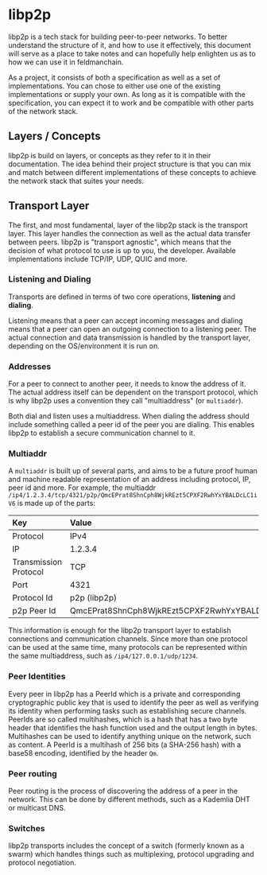 # libp2p

libp2p is a tech stack for building peer-to-peer networks. To better understand the structure of it, and how to use it effectively, this document will serve as a place to take notes and can hopefully help enlighten us as to how we can use it in feldmanchain.

As a project, it consists of both a specification as well as a set of implementations. You can chose to either use one of the existing implementations or supply your own. As long as it is compatible with the specification, you can expect it to work and be compatible with other parts of the network stack.

## Layers / Concepts

libp2p is build on layers, or concepts as they refer to it in their documentation. The idea behind their project structure is that you can mix and match between different implementations of these concepts to achieve the network stack that suites your needs.

## Transport Layer

The first, and most fundamental, layer of the libp2p stack is the transport layer. This layer handles the connection as well as the actual data transfer between peers. libp2p is "transport agnostic", which means that the decision of what protocol to use is up to you, the developer. Available implementations include TCP/IP, UDP, QUIC and more.

### Listening and Dialing

Transports are defined in terms of two core operations, **listening** and **dialing**.

Listening means that a peer can accept incoming messages and dialing means that a peer can open an outgoing connection to a listening peer. The actual connection and data transmission is handled by the transport layer, depending on the OS/environment it is run on.

### Addresses

For a peer to connect to another peer, it needs to know the address of it. The actual address itself can be dependent on the transport protocol, which is why libp2p uses a convention they call "multiaddress" (or `multiaddr`).

Both dial and listen uses a multiaddress. When dialing the address should include something called a peer id of the peer you are dialing. This enables libp2p to establish a secure communication channel to it.

### Multiaddr

A `multiaddr` is built up of several parts, and aims to be a future proof human and machine readable representation of an address including protocol, IP, peer id and more. For example, the multiaddr `/ip4/1.2.3.4/tcp/4321/p2p/QmcEPrat8ShnCph8WjkREzt5CPXF2RwhYxYBALDcLC1iV6` is made up of the parts:

| Key | Value |
| :-  | :-    |
| Protocol | IPv4 |
| IP | 1.2.3.4 |
| Transmission Protocol | TCP |
| Port | 4321 |
| Protocol Id | p2p (libp2p) |
| p2p Peer Id | QmcEPrat8ShnCph8WjkREzt5CPXF2RwhYxYBALDcLC1iV6 |

This information is enough for the libp2p transport layer to establish connections and communication channels. Since more than one protocol can be used at the same time, many protocols can be represented within the same multiaddress, such as `/ip4/127.0.0.1/udp/1234`. 

### Peer Identities

Every peer in libp2p has a PeerId which is a private and corresponding cryptographic public key that is used to identify the peer as well as verifying its identity when performing tasks such as establishing secure channels. PeerIds are so called multihashes, which is a hash that has a two byte header that identifies the hash function used and the output length in bytes. Multihashes can be used to identify anything unique on the network, such as content. A PeerId is a multihash of 256 bits (a SHA-256 hash) with a base58 encoding, identified by the header `Qm`.

### Peer routing

Peer routing is the process of discovering the address of a peer in the network. This can be done by different methods, such as a Kademlia DHT or multicast DNS.

### Switches

libp2p transports includes the concept of a switch (formerly known as a swarm) which handles things such as multiplexing, protocol upgrading and protocol negotiation.